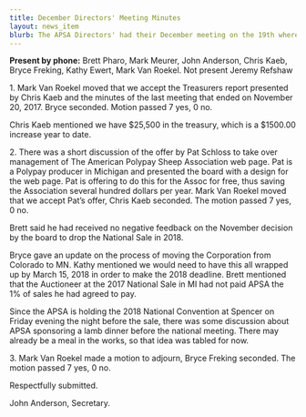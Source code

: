 ```yaml
---
title: December Directors' Meeting Minutes
layout: news_item
blurb: The APSA Directors' had their December meeting on the 19th where they discussed several business items including the treasurer's report, website, and dropping the 2018 National Sale.
---
```


**Present by phone:** Brett Pharo, Mark Meurer, John Anderson, Chris Kaeb, Bryce Freking, Kathy Ewert, Mark Van Roekel.  Not present Jeremy Refshaw

1\.	Mark Van Roekel moved that we accept the Treasurers report presented by Chris Kaeb and the minutes of the last meeting that ended on November 20, 2017.  Bryce seconded.  Motion passed 7 yes, 0 no.

Chris Kaeb mentioned we have $25,500 in the treasury, which is a $1500.00 increase year to date.

2\.	There was a short discussion of the offer by Pat Schloss to take over management of The American Polypay Sheep Association web page.  Pat is a Polypay producer in Michigan and presented the board with a design for the web page.  Pat is offering to do this for the Assoc for free, thus saving the Association several hundred dollars per year.  Mark Van Roekel moved that we accept Pat’s offer, Chris Kaeb seconded.  The motion passed 7 yes, 0 no.

Brett said he had received no negative feedback on the November decision by the board to drop the National Sale in 2018.

Bryce gave an update on the process of moving the Corporation from Colorado to MN.  Kathy mentioned we would need to have this all wrapped up by March 15, 2018 in order to make the 2018 deadline.
Brett mentioned that the Auctioneer at the 2017 National Sale in MI had not paid APSA the 1% of sales he had agreed to pay.  

Since the APSA is holding the 2018 National Convention at Spencer on Friday evening the night before the sale, there was some discussion about APSA sponsoring a lamb dinner before the national meeting.  There may already be a meal in the works, so that idea was tabled for now.

3\.	Mark Van Roekel made a motion to adjourn, Bryce Freking seconded.  The motion passed 7 yes, 0 no.

Respectfully submitted.

John Anderson, Secretary.
